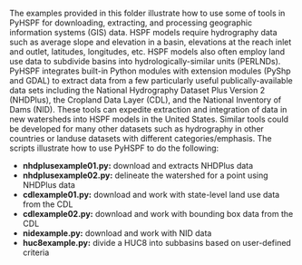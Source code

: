 The examples provided in this folder illustrate how to use some of tools in PyHSPF for downloading, extracting, and processing geographic information systems (GIS) data. HSPF models require hydrography data such as average slope and elevation in a basin, elevations at the reach inlet and outlet, latitudes, longitudes, etc. HSPF models also often employ land use data to subdivide basins into hydrologically-similar units (PERLNDs). PyHSPF integrates built-in Python modules with extension modules (PyShp and GDAL) to extract data from a few particularly useful publically-available data sets including the National Hydrography Dataset Plus Version 2 (NHDPlus), the Cropland Data Layer (CDL), and the National Inventory of Dams (NID). These tools can expedite extraction and integration of data in new watersheds into HSPF models in the United States. Similar tools could be developed for many other datasets such as hydrography in other countries or landuse datasets with different categories/emphasis. The scripts illustrate how to use PyHSPF to do the following:

- **nhdplusexample01.py:** download and extracts NHDPlus data
- **nhdplusexample02.py:** delineate the watershed for a point using NHDPlus data
- **cdlexample01.py:**     download and work with state-level land use data from the CDL
- **cdlexample02.py:**     download and work with bounding box data from the CDL
- **nidexample.py:**       download and work with NID data
- **huc8example.py:**      divide a HUC8 into subbasins based on user-defined criteria

